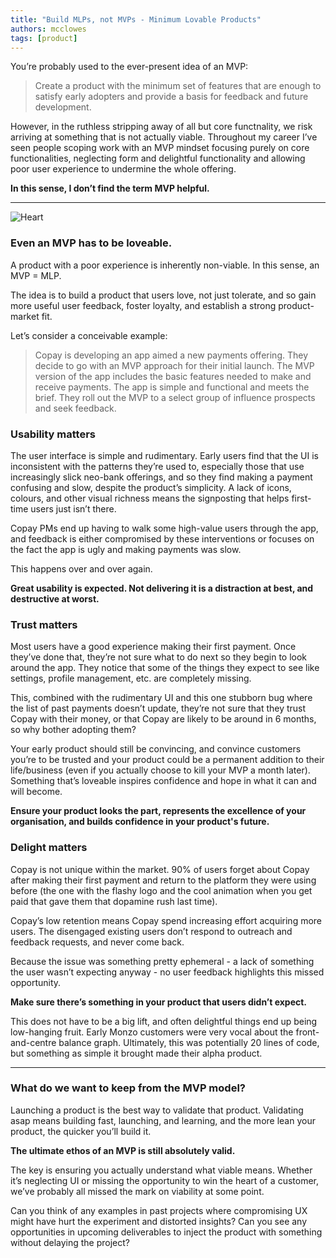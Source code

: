 ```yaml
---
title: "Build MLPs, not MVPs - Minimum Lovable Products"
authors: mcclowes
tags: [product]
---
```


You’re probably used to the ever-present idea of an MVP:

> Create a product with the minimum set of features that are enough to satisfy early adopters and provide a basis for feedback and future development.

<!--truncate-->

However, in the ruthless stripping away of all but core functnality, we risk arriving at something that is not actually viable. Throughout my career I’ve seen people scoping work with an MVP mindset focusing purely on core functionalities, neglecting form and delightful functionality and allowing poor user experience to undermine the whole offering. 

**In this sense, I don’t find the term MVP helpful.**

---

![Heart](/img/posts/tiles-heart.png)

### Even an MVP has to be loveable.

A product with a poor experience is inherently non-viable. In this sense, an MVP = MLP.

The idea is to build a product that users love, not just tolerate, and so gain more useful user feedback, foster loyalty, and establish a strong product-market fit.

Let’s consider a conceivable example:

> Copay is developing an app aimed a new payments offering. They decide to go with an MVP approach for their initial launch. The MVP version of the app includes the basic features needed to make and receive payments. The app is simple and functional and meets the brief. They roll out the MVP to a select group of influence prospects and seek feedback.

### Usability matters

The user interface is simple and rudimentary. Early users find that the UI is inconsistent with the patterns they’re used to, especially those that use increasingly slick neo-bank offerings, and so they find making a payment confusing and slow, despite the product’s simplicity. A lack of icons, colours, and other visual richness means the signposting that helps first-time users just isn’t there. 

Copay PMs end up having to walk some high-value users through the app, and feedback is either compromised by these interventions or focuses on the fact the app is ugly and making payments was slow.

This happens over and over again. 

**Great usability is expected. Not delivering it is a distraction at best, and destructive at worst.**

### Trust matters

Most users have a good experience making their first payment. Once they’ve done that, they’re not sure what to do next so they begin to look around the app. They notice that some of the things they expect to see like settings, profile management, etc. are completely missing. 

This, combined with the rudimentary UI and this one stubborn bug where the list of past payments doesn’t update, they’re not sure that they trust Copay with their money, or that Copay are likely to be around in 6 months, so why bother adopting them?

Your early product should still be convincing, and convince customers you’re to be trusted and your product could be a permanent addition to their life/business (even if you actually choose to kill your MVP a month later). Something that’s loveable inspires confidence and hope in what it can and will become.

**Ensure your product looks the part, represents the excellence of your organisation, and builds confidence in your product's future.**

### Delight matters

Copay is not unique within the market. 90% of users forget about Copay after making their first payment and return to the platform they were using before (the one with the flashy logo and the cool animation when you get paid that gave them that dopamine rush last time).

Copay’s low retention means Copay spend increasing effort acquiring more users. The disengaged existing users don’t respond to outreach and feedback requests, and never come back.

Because the issue was something pretty ephemeral - a lack of something the user wasn’t expecting anyway - no user feedback highlights this missed opportunity.

**Make sure there’s something in your product that users didn’t expect.**

This does not have to be a big lift, and often delightful things end up being low-hanging fruit. Early Monzo customers were very vocal about the front-and-centre balance graph. Ultimately, this was potentially 20 lines of code, but something as simple it brought made their alpha product.

---

### What do we want to keep from the MVP model?

Launching a product is the best way to validate that product. Validating asap means building fast, launching, and learning, and the more lean your product, the quicker you’ll build it.

**The ultimate ethos of an MVP is still absolutely valid.**

The key is ensuring you actually understand what viable means. Whether it’s neglecting UI or missing the opportunity to win the heart of a customer, we’ve probably all missed the mark on viability at some point.

Can you think of any examples in past projects where compromising UX might have hurt the experiment and distorted insights? Can you see any opportunities in upcoming deliverables to inject the product with something without delaying the project?